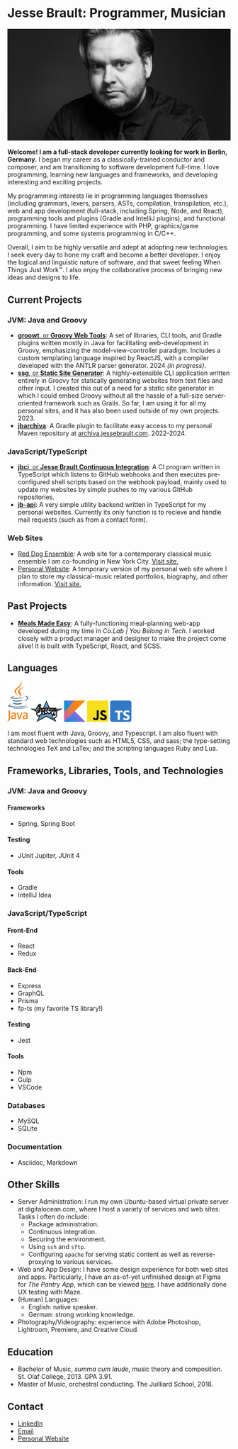 # Jesse Brault: Programmer, Musician

![Jesse Brault Hero Photograph](images/JesseBraultHeaderNoTextMin.jpg)

**Welcome! I am a full-stack developer currently looking for work in Berlin, Germany.** I began my career as a classically-trained conductor and composer, and am transitioning to software development full-time. I love programming, learning new languages and frameworks, and developing interesting and exciting projects.

My programming interests lie in programming languages themselves (including grammars, lexers, parsers, ASTs, compilation, transpilation, etc.), web and app development (full-stack, including Spring, Node, and React), programming tools and plugins (Gradle and IntelliJ plugins), and functional programming. I have limited experience with PHP, graphics/game programming, and some systems programming in C/C++.

Overall, I aim to be highly versatile and adept at adopting new technologies. I seek every day to hone my craft and become a better developer. I enjoy the logical and linguistic nature of software, and that sweet feeling When Things Just Work™️. I also enjoy the collaborative process of bringing new ideas and designs to life.

## Current Projects

### JVM: Java and Groovy
- [**groowt**, or **Groovy Web Tools**](https://github.com/JesseBrault0709/groowt): A set of libraries, CLI tools, and Gradle plugins written mostly in Java for facilitating web-development in Groovy, emphasizing the model-view-controller paradigm. Includes a custom templating language inspired by ReactJS, with a compiler developed with the ANTLR parser generator. 2024 *(in progress)*.
- [**ssg**, or **Static Site Generator**](https://github.com/JesseBrault0709/ssg): A highly-extensible CLI application written entirely in Groovy for statically generating websites from text files and other input. I created this out of a need for a static site generator in which I could embed Groovy without all the hassle of a full-size server-oriented framework such as Grails. So far, I am using it for all my personal sites, and it has also been used outside of my own projects. 2023.
- [**jbarchiva**](https://github.com/JesseBrault0709/jbarchiva): A Gradle plugin to facilitate easy access to my personal Maven repository at [archiva.jessebrault.com](https://archiva.jessebrault.com/). 2022-2024.

### JavaScript/TypeScript
- [**jbci**, or **Jesse Brault Continuous Integration**](https://github.com/JesseBrault0709/jbci): A CI program written in TypeScript which listens to GitHub webhooks and then executes pre-configured shell scripts based on the webhook payload, mainly used to update my websites by simple pushes to my various GitHub repositories.
- [**jb-api**](https://github.com/JesseBrault0709/jb-api): A very simple utility backend written in TypeScript for my personal websites. Currently its only function is to recieve and handle mail requests (such as from a contact form).
  
### Web Sites
- [Red Dog Ensemble](https://github.com/JesseBrault0709/reddog): A web site for a contemporary classical music ensemble I am co-founding in New York City. <a href="https://reddogensemble.com/" target="_blank">Visit site.</a>
- [Personal Website](https://github.com/JesseBrault0709/temp-website): A temporary version of my personal web site where I plan to store my classical-music related portfolios, biography, and other information. <a href="https://jessebrault.com/" target="_blank">Visit site.</a>

## Past Projects

- [**Meals Made Easy**](https://github.com/JesseBrault0709/MealsMadeEasy): A fully-functioning meal-planning web-app developed during my time in _Co.Lab | You Belong in Tech_. I worked closely with a product manager and designer to make the project come alive! It is built with TypeScript, React, and SCSS.

## Languages

<div>
  <img src="images/javaWithColor.svg" alt="Java" width="48" height="92">
  <img src="images/groovy.svg" alt="Groovy" width="72" height="48">
  <img src="images/kotlin.svg" alt="Kotlin" width="48" height="48">
  <img src="images/jsWithColor.svg" alt="JavaScript" width="48" height="48">
  <img src="images/tsWithColor.svg" alt="TypeScript" width="48" height="48">
</div>

I am most fluent with Java, Groovy, and Typescript. I am also fluent with standard web technologies such as HTML5, CSS, and sass; the type-setting technologies TeX and LaTex; and the scripting languages Ruby and Lua.

## Frameworks, Libraries, Tools, and Technologies

### JVM: Java and Groovy

#### Frameworks
- Spring, Spring Boot

#### Testing
- JUnit Jupiter, JUnit 4

#### Tools
- Gradle
- IntelliJ Idea

### JavaScript/TypeScript

#### Front-End
- React
- Redux

#### Back-End
- Express
- GraphQL
- Prisma
- fp-ts (my favorite TS library!)

#### Testing
- Jest

#### Tools
- Npm
- Gulp
- VSCode

### Databases
- MySQL
- SQLite

### Documentation
- Asciidoc, Markdown

## Other Skills

- Server Administration: I run my own Ubuntu-based virtual private server at digitalocean.com, where I host a variety of services and web sites. Tasks I often do include:
  - Package administration.
  - Continuous integration.
  - Securing the environment.
  - Using `ssh` and `sftp`.
  - Configuring `apache` for serving static content as well as reverse-proxying to various services.
- Web and App Design: I have some design experience for both web sites and apps. Particularly, I have an as-of-yet unfinished design at Figma for *The Pantry App*, which can be viewed [here](https://www.figma.com/file/VKrirPQi2FneCPaP3XdPzn/Pantry-App-Design?node-id=0%3A1&t=eSnEntKpbxK7LEJG-1). I have additionally done UX testing with Maze.
- (Human) Languages:
  - English: native speaker.
  - German: strong working knowledge.
- Photography/Videography: experience with Adobe Photoshop, Lightroom, Premiere, and Creative Cloud.

## Education

- Bachelor of Music, *summa cum laude*, music theory and composition. St. Olaf College, 2013. GPA 3.91.
- Master of Music, orchestral conducting. The Juilliard School, 2018.

## Contact

- [LinkedIn](https://www.linkedin.com/in/jessebrault0709/)
- [Email](mailto:jbrault@mac.com)
- [Personal Website](https://jessebrault.com/)
